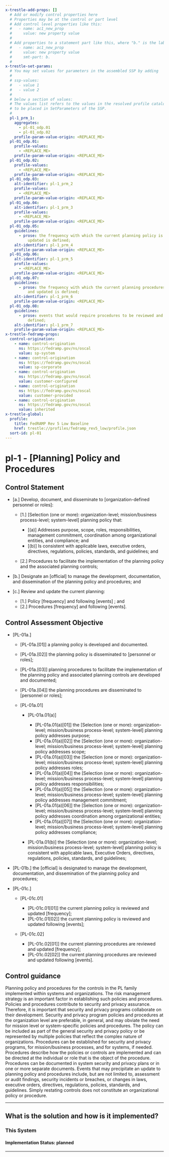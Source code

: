 ```yaml
---
x-trestle-add-props: []
  # Add or modify control properties here
  # Properties may be at the control or part level
  # Add control level properties like this:
  #   - name: ac1_new_prop
  #     value: new property value
  #
  # Add properties to a statement part like this, where "b." is the label of the target statement part
  #   - name: ac1_new_prop
  #     value: new property value
  #     smt-part: b.
  #
x-trestle-set-params:
  # You may set values for parameters in the assembled SSP by adding
  #
  # ssp-values:
  #   - value 1
  #   - value 2
  #
  # below a section of values:
  # The values list refers to the values in the resolved profile catalog, and the ssp-values represent new values
  # to be placed in SetParameters of the SSP.
  #
  pl-1_prm_1:
    aggregates:
      - pl-01_odp.01
      - pl-01_odp.02
    profile-param-value-origin: <REPLACE_ME>
  pl-01_odp.01:
    profile-values:
      - <REPLACE_ME>
    profile-param-value-origin: <REPLACE_ME>
  pl-01_odp.02:
    profile-values:
      - <REPLACE_ME>
    profile-param-value-origin: <REPLACE_ME>
  pl-01_odp.03:
    alt-identifier: pl-1_prm_2
    profile-values:
      - <REPLACE_ME>
    profile-param-value-origin: <REPLACE_ME>
  pl-01_odp.04:
    alt-identifier: pl-1_prm_3
    profile-values:
      - <REPLACE_ME>
    profile-param-value-origin: <REPLACE_ME>
  pl-01_odp.05:
    guidelines:
      - prose: the frequency with which the current planning policy is reviewed and
          updated is defined;
    alt-identifier: pl-1_prm_4
    profile-param-value-origin: <REPLACE_ME>
  pl-01_odp.06:
    alt-identifier: pl-1_prm_5
    profile-values:
      - <REPLACE_ME>
    profile-param-value-origin: <REPLACE_ME>
  pl-01_odp.07:
    guidelines:
      - prose: the frequency with which the current planning procedures are reviewed
          and updated is defined;
    alt-identifier: pl-1_prm_6
    profile-param-value-origin: <REPLACE_ME>
  pl-01_odp.08:
    guidelines:
      - prose: events that would require procedures to be reviewed and updated are
          defined;
    alt-identifier: pl-1_prm_7
    profile-param-value-origin: <REPLACE_ME>
x-trestle-fedramp-props:
  control-origination:
    - name: control-origination
      ns: https://fedramp.gov/ns/oscal
      value: sp-system
    - name: control-origination
      ns: https://fedramp.gov/ns/oscal
      value: sp-corporate
    - name: control-origination
      ns: https://fedramp.gov/ns/oscal
      value: customer-configured
    - name: control-origination
      ns: https://fedramp.gov/ns/oscal
      value: customer-provided
    - name: control-origination
      ns: https://fedramp.gov/ns/oscal
      value: inherited
x-trestle-global:
  profile:
    title: FedRAMP Rev 5 Low Baseline
    href: trestle://profiles/fedramp_rev5_low/profile.json
  sort-id: pl-01
---
```


# pl-1 - \[Planning\] Policy and Procedures

## Control Statement

- \[a.\] Develop, document, and disseminate to [organization-defined personnel or roles]:

  - \[1.\] [Selection (one or more): organization-level; mission/business process-level; system-level] planning policy that:

    - \[(a)\] Addresses purpose, scope, roles, responsibilities, management commitment, coordination among organizational entities, and compliance; and
    - \[(b)\] Is consistent with applicable laws, executive orders, directives, regulations, policies, standards, and guidelines; and

  - \[2.\] Procedures to facilitate the implementation of the planning policy and the associated planning controls;

- \[b.\] Designate an [official] to manage the development, documentation, and dissemination of the planning policy and procedures; and

- \[c.\] Review and update the current planning:

  - \[1.\] Policy [frequency] and following [events] ; and
  - \[2.\] Procedures [frequency] and following [events].

## Control Assessment Objective

- \[PL-01a.\]

  - \[PL-01a.[01]\] a planning policy is developed and documented.
  - \[PL-01a.[02]\] the planning policy is disseminated to [personnel or roles];
  - \[PL-01a.[03]\] planning procedures to facilitate the implementation of the planning policy and associated planning controls are developed and documented;
  - \[PL-01a.[04]\] the planning procedures are disseminated to [personnel or roles];
  - \[PL-01a.01\]

    - \[PL-01a.01(a)\]

      - \[PL-01a.01(a)[01]\] the [Selection (one or more): organization-level; mission/business process-level; system-level] planning policy addresses purpose;
      - \[PL-01a.01(a)[02]\] the [Selection (one or more): organization-level; mission/business process-level; system-level] planning policy addresses scope;
      - \[PL-01a.01(a)[03]\] the [Selection (one or more): organization-level; mission/business process-level; system-level] planning policy addresses roles;
      - \[PL-01a.01(a)[04]\] the [Selection (one or more): organization-level; mission/business process-level; system-level] planning policy addresses responsibilities;
      - \[PL-01a.01(a)[05]\] the [Selection (one or more): organization-level; mission/business process-level; system-level] planning policy addresses management commitment;
      - \[PL-01a.01(a)[06]\] the [Selection (one or more): organization-level; mission/business process-level; system-level] planning policy addresses coordination among organizational entities;
      - \[PL-01a.01(a)[07]\] the [Selection (one or more): organization-level; mission/business process-level; system-level] planning policy addresses compliance;

    - \[PL-01a.01(b)\] the [Selection (one or more): organization-level; mission/business process-level; system-level] planning policy is consistent with applicable laws, Executive Orders, directives, regulations, policies, standards, and guidelines;

- \[PL-01b.\] the [official] is designated to manage the development, documentation, and dissemination of the planning policy and procedures;

- \[PL-01c.\]

  - \[PL-01c.01\]

    - \[PL-01c.01[01]\] the current planning policy is reviewed and updated [frequency];
    - \[PL-01c.01[02]\] the current planning policy is reviewed and updated following [events];

  - \[PL-01c.02\]

    - \[PL-01c.02[01]\] the current planning procedures are reviewed and updated [frequency];
    - \[PL-01c.02[02]\] the current planning procedures are reviewed and updated following [events].

## Control guidance

Planning policy and procedures for the controls in the PL family implemented within systems and organizations. The risk management strategy is an important factor in establishing such policies and procedures. Policies and procedures contribute to security and privacy assurance. Therefore, it is important that security and privacy programs collaborate on their development. Security and privacy program policies and procedures at the organization level are preferable, in general, and may obviate the need for mission level or system-specific policies and procedures. The policy can be included as part of the general security and privacy policy or be represented by multiple policies that reflect the complex nature of organizations. Procedures can be established for security and privacy programs, for mission/business processes, and for systems, if needed. Procedures describe how the policies or controls are implemented and can be directed at the individual or role that is the object of the procedure. Procedures can be documented in system security and privacy plans or in one or more separate documents. Events that may precipitate an update to planning policy and procedures include, but are not limited to, assessment or audit findings, security incidents or breaches, or changes in laws, executive orders, directives, regulations, policies, standards, and guidelines. Simply restating controls does not constitute an organizational policy or procedure.

______________________________________________________________________

## What is the solution and how is it implemented?

<!-- For implementation status enter one of: implemented, partial, planned, alternative, not-applicable -->

<!-- Note that the list of rules under ### Rules: is read-only and changes will not be captured after assembly to JSON -->

### This System

<!-- Add implementation prose for the main This System component for control: pl-1 -->

#### Implementation Status: planned

______________________________________________________________________

